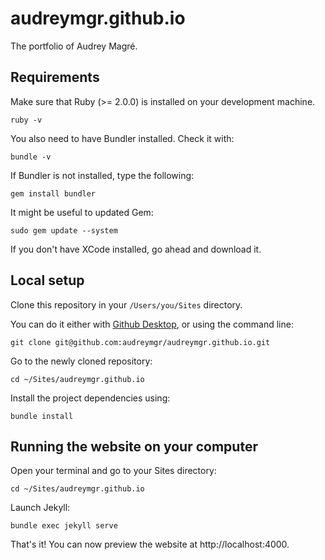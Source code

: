 # audreymgr.github.io

The portfolio of Audrey Magré.

## Requirements

Make sure that Ruby (>= 2.0.0) is installed on your development machine.

`ruby -v`

You also need to have Bundler installed. Check it with:

`bundle -v`

If Bundler is not installed, type the following:

`gem install bundler`

It might be useful to updated Gem:

`sudo gem update --system`

If you don't have XCode installed, go ahead and download it.

## Local setup

Clone this repository in your `/Users/you/Sites` directory.

You can do it either with [Github Desktop](https://desktop.github.com), or using the command line:

`git clone git@github.com:audreymgr/audreymgr.github.io.git`

Go to the newly cloned repository:

`cd ~/Sites/audreymgr.github.io`

Install the project dependencies using:

`bundle install`

## Running the website on your computer

Open your terminal and go to your Sites directory:

`cd ~/Sites/audreymgr.github.io`

Launch Jekyll:

`bundle exec jekyll serve`

That's it! You can now preview the website at http://localhost:4000.